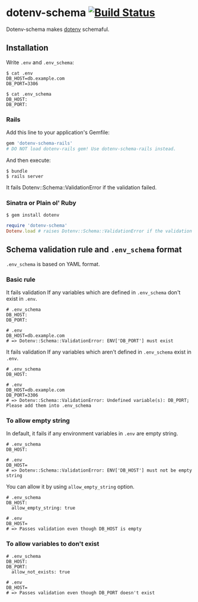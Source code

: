 # dotenv-schema [![Build Status](https://travis-ci.org/mirakui/dotenv-schema.png?branch=master)](https://travis-ci.org/mirakui/dotenv-schema)

Dotenv-schema makes [dotenv](https://github.com/bkeepers/dotenv) schemaful.

## Installation
Write `.env` and `.env_schema`:

```shell
$ cat .env
DB_HOST=db.example.com
DB_PORT=3306

$ cat .env_schema
DB_HOST:
DB_PORT:
```

### Rails
Add this line to your application's Gemfile:

```ruby
gem 'dotenv-schema-rails'
# DO NOT load dotenv-rails gem! Use dotenv-schema-rails instead.
```

And then execute:
```
$ bundle
$ rails server
```
It fails Dotenv::Schema::ValidationError if the validation failed.

### Sinatra or Plain ol' Ruby
```
$ gem install dotenv
```

```ruby
require 'dotenv-schema'
Dotenv.load # raises Dotenv::Schema::ValidationError if the validation failed.
```

## Schema validation rule and `.env_schema` format
`.env_schema` is based on YAML format.

### Basic rule
It fails validation If any variables which are defined in `.env_schema` don't exist in `.env`.
```shell
# .env_schema
DB_HOST:
DB_PORT:

# .env
DB_HOST=db.example.com
# => Dotenv::Schema::ValidationError: ENV['DB_PORT'] must exist
```

It fails validation If any variables which aren't defined in `.env_schema` exist in `.env`.
```shell
# .env_schema
DB_HOST:

# .env
DB_HOST=db.example.com
DB_PORT=3306
# => Dotenv::Schema::ValidationError: Undefined variable(s): DB_PORT; Please add them into .env_schema
```

### To allow empty string
In default, it fails if any environment variables in `.env` are empty string.
```shell
# .env_schema
DB_HOST:

# .env
DB_HOST=
# => Dotenv::Schema::ValidationError: ENV['DB_HOST'] must not be empty string
```

You can allow it by using `allow_empty_string` option.

```shell
# .env_schema
DB_HOST:
  allow_empty_string: true

# .env
DB_HOST=
# => Passes validation even though DB_HOST is empty
```

### To allow variables to don't exist
```shell
# .env_schema
DB_HOST:
DB_PORT:
  allow_not_exists: true

# .env
DB_HOST=
# => Passes validation even though DB_PORT doesn't exist
```

